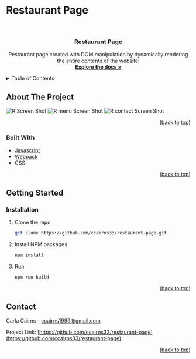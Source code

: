 # Restaurant Page
<div id="top"></div>


<!-- PROJECT SHIELDS -->
<!--
*** I'm using markdown "reference style" links for readability.
*** Reference links are enclosed in brackets [ ] instead of parentheses ( ).
*** See the bottom of this document for the declaration of the reference variables
*** for contributors-url, forks-url, etc. This is an optional, concise syntax you may use.
*** https://www.markdownguide.org/basic-syntax/#reference-style-links
-->

<!-- PROJECT LOGO -->
<br />
<div align="center">
  <h3 align="center">Restaurant Page</h3>

  <p align="center">
Restaurant page created with DOM manipulation by dynamically rendering the entire contents of the website! <br />
    <a href="https://github.com/ccairns33/restaurant-page"><strong>Explore the docs »</strong></a>
    <br />

  </p>
</div>



<!-- TABLE OF CONTENTS -->
<details>
  <summary>Table of Contents</summary>
  <ol>
    <li>
      <a href="#about-the-project">About The Project</a>
      <ul>
        <li><a href="#built-with">Built With</a></li>
      </ul>
    </li>
    <li>
      <a href="#getting-started">Getting Started</a>
      <ul>
        <li><a href="#installation">Installation</a></li>
      </ul>
    </li>
    <li><a href="#contact">Contact</a></li>
  </ol>
</details>



<!-- ABOUT THE PROJECT -->
## About The Project

![R Screen Shot][product-screenshot]
![R menu Screen Shot][product-screenshot2]
![R contact Screen Shot][product-screenshot3]
<!-- ![SD Mobile Screen Shot][product-screenshot4] -->

<p align="right">(<a href="#top">back to top</a>)</p>

### Built With

* [Javascript](https://javascript.com/)
* [Webpack](https://webpack.js.org/)
* CSS

<p align="right">(<a href="#top">back to top</a>)</p>

<!-- GETTING STARTED -->
## Getting Started
### Installation
1. Clone the repo
   ```sh
   git clone https://github.com/ccairns33/restaurant-page.git
   ```
2. Install NPM packages
   ```sh
   npm install
   ```
2. Run
   ```sh
   npm run build
   ```

<p align="right">(<a href="#top">back to top</a>)</p>


<!-- CONTACT -->
## Contact

Carla Cairns - ccairns1999@gmail.com

Project Link: [https://github.com/ccairns33/restaurant-page](https://github.com/ccairns33/restaurant-page)

<p align="right">(<a href="#top">back to top</a>)</p>



<!-- MARKDOWN LINKS & IMAGES -->
<!-- https://www.markdownguide.org/basic-syntax/#reference-style-links -->
[contributors-shield]: https://img.shields.io/github/contributors/othneildrew/Best-README-Template.svg?style=for-the-badge
[contributors-url]: https://github.com/othneildrew/Best-README-Template/graphs/contributors
[forks-shield]: https://img.shields.io/github/forks/othneildrew/Best-README-Template.svg?style=for-the-badge
[forks-url]: https://github.com/othneildrew/Best-README-Template/network/members
[stars-shield]: https://img.shields.io/github/stars/othneildrew/Best-README-Template.svg?style=for-the-badge
[stars-url]: https://github.com/othneildrew/Best-README-Template/stargazers
[issues-shield]: https://img.shields.io/github/issues/othneildrew/Best-README-Template.svg?style=for-the-badge
[issues-url]: https://github.com/othneildrew/Best-README-Template/issues
[license-shield]: https://img.shields.io/github/license/othneildrew/Best-README-Template.svg?style=for-the-badge
[license-url]: https://github.com/othneildrew/Best-README-Template/blob/master/LICENSE.txt
[linkedin-shield]: https://img.shields.io/badge/-LinkedIn-black.svg?style=for-the-badge&logo=linkedin&colorB=555
[linkedin-url]: https://linkedin.com/in/othneildrew
[product-screenshot]: public/images/screencapture-restaurant.png
[product-screenshot2]: public/images/screencapture-restaurant-menu-gallery.png
[product-screenshot3]: public/images/screencapture-restaurant-contact.png
<!-- [product-screenshot4]: public/images/screencapture-sardiniandisruption-mobile.png -->

